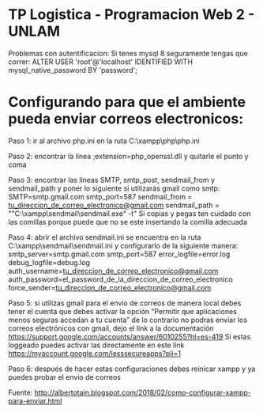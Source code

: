 # TP Logistica - Programacion Web 2 - UNLAM

Problemas con autentificacion:
Si tenes mysql 8 seguramente tengas que correr:
ALTER USER 'root'@'localhost' IDENTIFIED WITH mysql_native_password
BY 'password';  

# Configurando para que el ambiente pueda enviar correos electronicos:

Paso 1: ir al archivo php.ini en la ruta C:\xampp\php\php.ini

Paso 2: encontrar la línea ;extension=php_openssl.dll y quitarle el punto y coma

Paso 3: encontrar las líneas SMTP, smtp_post, sendmail_from y sendmail_path y poner lo siguiente si utilizarás gmail como smtp:
SMTP=smtp.gmail.com 
smtp_port=587
sendmail_from = tu_direccion_de_correo_electronico@gmail.com
sendmail_path = "\"C:\xampp\sendmail\sendmail.exe\" -t"
Si copias y pegas ten cuidado con las comillas porque puede que no se este insertando la comilla adecuada

Paso 4: abrir el archivo sendmail.ini se encuentra en la ruta C:\xampp\sendmail\sendmail.ini y configurarlo de la siguiente manera:
smtp_server=smtp.gmail.com
smtp_port=587
error_logfile=error.log
debug_logfile=debug.log
auth_username=tu_direccion_de_correo_electronico@gmail.com
auth_password=el_password_de_la_direccion_de_correo_electronico
force_sender=tu_direccion_de_correo_electronico@gmail.com

Paso 5: si utilizas gmail para el envio de correos de manera local debes tener el cuenta que debes activar la opción “Permitir que aplicaciones menos seguras accedan a tu cuenta”  de lo contrario no podras enviar los correos electrónicos con gmail,  dejo el link a la documentación 
https://support.google.com/accounts/answer/6010255?hl=es-419 
Si estas loggeado puedes activar las directamente en este link https://myaccount.google.com/lesssecureapps?pli=1

Paso 6: después de hacer estas configuraciones debes reinicar xampp y ya puedes probar el envio de correos

Fuente: http://albertotain.blogspot.com/2018/02/como-configurar-xampp-para-enviar.html
